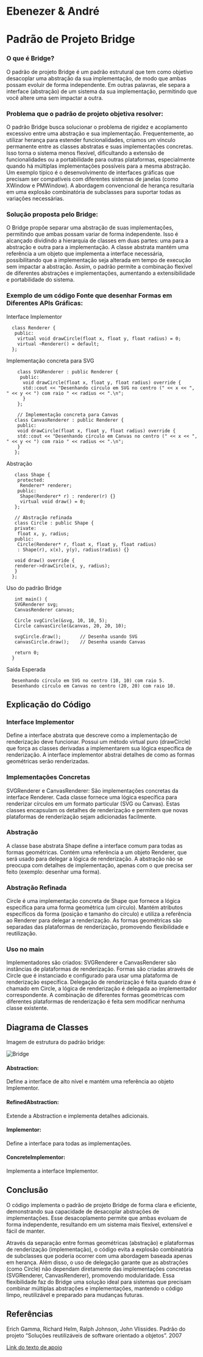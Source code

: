 # Ebenezer & André
# Padrão de Projeto Bridge
### O que é Bridge?
O padrão de projeto Bridge é um padrão estrutural que tem como objetivo desacoplar uma abstração da sua implementação, de modo que ambas possam evoluir de forma independente. Em outras palavras, ele separa a interface (abstração) de um sistema da sua implementação, permitindo que você altere uma sem impactar a outra.
### Problema que o padrão de projeto objetiva resolver:
O padrão Bridge busca solucionar o problema de rigidez e acoplamento excessivo entre uma abstração e sua implementação. Frequentemente, ao utilizar herança para estender funcionalidades, criamos um vínculo permanente entre as classes abstratas e suas implementações concretas. Isso torna o sistema menos flexível, dificultando a extensão de funcionalidades ou a portabilidade para outras plataformas, especialmente quando há múltiplas implementações possíveis para a mesma abstração. Um exemplo típico é o desenvolvimento de interfaces gráficas que precisam ser compatíveis com diferentes sistemas de janelas (como XWindow e PMWindow). A abordagem convencional de herança resultaria em uma explosão combinatória de subclasses para suportar todas as variações necessárias.
### Solução proposta pelo Bridge:
O Bridge propõe separar uma abstração de suas implementações, permitindo que ambas possam variar de forma independente. Isso é alcançado dividindo a hierarquia de classes em duas partes: uma para a abstração e outra para a implementação. A classe abstrata mantém uma referência a um objeto que implementa a interface necessária, possibilitando que a implementação seja alterada em tempo de execução sem impactar a abstração. Assim, o padrão permite a combinação flexível de diferentes abstrações e implementações, aumentando a extensibilidade e portabilidade do sistema.
### Exemplo de um código Fonte que desenhar Formas em Diferentes APIs Gráficas:
Interface Implementor 

      class Renderer {
       public:
        virtual void drawCircle(float x, float y, float radius) = 0;
        virtual ~Renderer() = default;
      };
 Implementação concreta para SVG 

        class SVGRenderer : public Renderer {
         public:
          void drawCircle(float x, float y, float radius) override {
          std::cout << "Desenhando círculo em SVG no centro (" << x << ", " << y << ") com raio " << radius << ".\n";
          }
        };

        // Implementação concreta para Canvas
       class CanvasRenderer : public Renderer {
        public:
        void drawCircle(float x, float y, float radius) override {
        std::cout << "Desenhando círculo em Canvas no centro (" << x << ", " << y << ") com raio " << radius << ".\n";
        }
       };
Abstração 


       class Shape {
        protected:
         Renderer* renderer;
        public:
         Shape(Renderer* r) : renderer(r) {}
         virtual void draw() = 0;
       };

       // Abstração refinada
       class Circle : public Shape {
       private:
        float x, y, radius;
       public:
        Circle(Renderer* r, float x, float y, float radius) 
        : Shape(r), x(x), y(y), radius(radius) {}
    
       void draw() override {
       renderer->drawCircle(x, y, radius);
       }
      };
Uso do padrão Bridge 


       int main() {
       SVGRenderer svg;
       CanvasRenderer canvas;
    
       Circle svgCircle(&svg, 10, 10, 5);
       Circle canvasCircle(&canvas, 20, 20, 10);
    
       svgCircle.draw();       // Desenha usando SVG
       canvasCircle.draw();    // Desenha usando Canvas
    
       return 0;
      }
Saída Esperada 

      Desenhando círculo em SVG no centro (10, 10) com raio 5.
      Desenhando círculo em Canvas no centro (20, 20) com raio 10.

## Explicação do Código
### Interface Implementor
Define a interface abstrata que descreve como a implementação de renderização deve funcionar.
Possui um método virtual puro (drawCircle) que força as classes derivadas a implementarem sua lógica específica de renderização. A interface implementor abstrai detalhes de como as formas geométricas serão renderizadas.
### Implementações Concretas
SVGRenderer e CanvasRenderer: São implementações concretas da interface Renderer. Cada classe fornece uma lógica específica para renderizar círculos em um formato particular (SVG ou Canvas). Estas classes encapsulam os detalhes de renderização e permitem que novas plataformas de renderização sejam adicionadas facilmente.
### Abstração
A classe base abstrata Shape define a interface comum para todas as formas geométricas.
Contém uma referência a um objeto Renderer, que será usado para delegar a lógica de renderização. A abstração não se preocupa com detalhes de implementação, apenas com o que precisa ser feito (exemplo: desenhar uma forma).
### Abstração Refinada
Circle é uma implementação concreta de Shape que fornece a lógica específica para uma forma geométrica (um círculo).
Mantém atributos específicos da forma (posição e tamanho do círculo) e utiliza a referência ao Renderer para delegar a renderização. As formas geométricas são separadas das plataformas de renderização, promovendo flexibilidade e reutilização.
###  Uso no main
Implementadores são criados: SVGRenderer e CanvasRenderer são instâncias de plataformas de renderização.
Formas são criadas através de Circle que é instanciado e configurado para usar uma plataforma de renderização específica.
Delegação de renderização é feita quando draw é chamado em Circle, a lógica de renderização é delegada ao implementador correspondente. A combinação de diferentes formas geométricas com diferentes plataformas de renderização é feita sem modificar nenhuma classe existente.

## Diagrama de Classes
Imagem de estrutura do padrão bridge:

![Bridge](https://github.com/user-attachments/assets/0595fb50-758d-48bf-b28e-130eca8ed8ad)

#### Abstraction: 
Define a interface de alto nível e mantém uma referência ao objeto Implementor.
#### RefinedAbstraction: 
Extende a Abstraction e implementa detalhes adicionais.
#### Implementor: 
Define a interface para todas as implementações.
#### ConcreteImplementor: 
Implementa a interface Implementor.
## Conclusão

O código implementa o padrão de projeto Bridge de forma clara e eficiente, demonstrando sua capacidade de desacoplar abstrações de implementações. Esse desacoplamento permite que ambas evoluam de forma independente, resultando em um sistema mais flexível, extensível e fácil de manter.


Através da separação entre formas geométricas (abstração) e plataformas de renderização (implementação), o código evita a explosão combinatória de subclasses que poderia ocorrer com uma abordagem baseada apenas em herança. Além disso, o uso de delegação garante que as abstrações (como Circle) não dependam diretamente das implementações concretas (SVGRenderer, CanvasRenderer), promovendo modularidade. Essa flexibilidade faz do Bridge uma solução ideal para sistemas que precisam combinar múltiplas abstrações e implementações, mantendo o código limpo, reutilizável e preparado para mudanças futuras.
## Referências

Erich Gamma, Richard Helm, Ralph Johnson, John Vlissides. Padrão do projeto “Soluções reutilizáveis de software orientado a objetos”. 2007

[Link do texto de apoio](https://refactoring.guru/pt-br/design-patterns/bridge)
